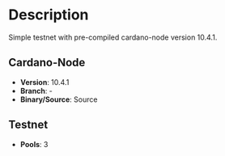 # Description

Simple testnet with pre-compiled cardano-node version 10.4.1.

## Cardano-Node

- **Version**: 10.4.1
- **Branch**: -
- **Binary/Source**: Source

## Testnet

- **Pools**: 3

